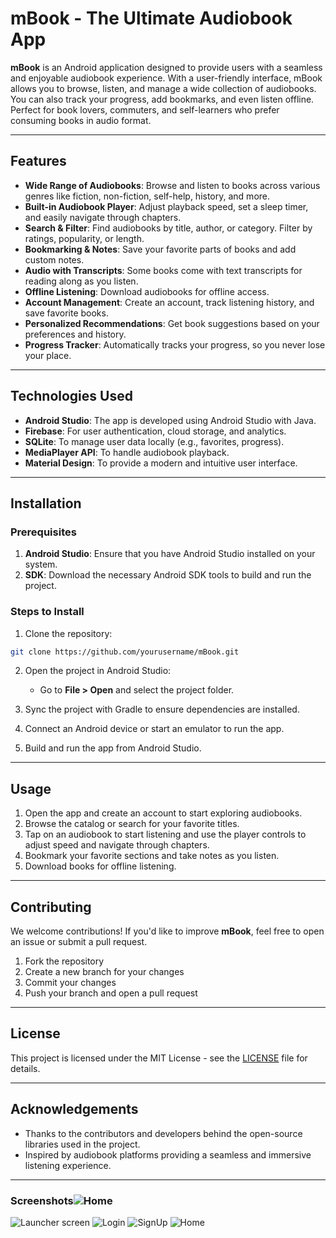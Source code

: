 # mBook - The Ultimate Audiobook App

**mBook** is an Android application designed to provide users with a seamless and enjoyable audiobook experience. With a user-friendly interface, mBook allows you to browse, listen, and manage a wide collection of audiobooks. You can also track your progress, add bookmarks, and even listen offline. Perfect for book lovers, commuters, and self-learners who prefer consuming books in audio format.

---

## Features

- **Wide Range of Audiobooks**: Browse and listen to books across various genres like fiction, non-fiction, self-help, history, and more.
- **Built-in Audiobook Player**: Adjust playback speed, set a sleep timer, and easily navigate through chapters.
- **Search & Filter**: Find audiobooks by title, author, or category. Filter by ratings, popularity, or length.
- **Bookmarking & Notes**: Save your favorite parts of books and add custom notes.
- **Audio with Transcripts**: Some books come with text transcripts for reading along as you listen.
- **Offline Listening**: Download audiobooks for offline access.
- **Account Management**: Create an account, track listening history, and save favorite books.
- **Personalized Recommendations**: Get book suggestions based on your preferences and history.
- **Progress Tracker**: Automatically tracks your progress, so you never lose your place.

---

## Technologies Used

- **Android Studio**: The app is developed using Android Studio with Java.
- **Firebase**: For user authentication, cloud storage, and analytics.
- **SQLite**: To manage user data locally (e.g., favorites, progress).
- **MediaPlayer API**: To handle audiobook playback.
- **Material Design**: To provide a modern and intuitive user interface.

---

## Installation

### Prerequisites

1. **Android Studio**: Ensure that you have Android Studio installed on your system.
2. **SDK**: Download the necessary Android SDK tools to build and run the project.

### Steps to Install

1. Clone the repository:

```bash
git clone https://github.com/yourusername/mBook.git
```

2. Open the project in Android Studio:

   - Go to **File > Open** and select the project folder.

3. Sync the project with Gradle to ensure dependencies are installed.

4. Connect an Android device or start an emulator to run the app.

5. Build and run the app from Android Studio.

---

## Usage

1. Open the app and create an account to start exploring audiobooks.
2. Browse the catalog or search for your favorite titles.
3. Tap on an audiobook to start listening and use the player controls to adjust speed and navigate through chapters.
4. Bookmark your favorite sections and take notes as you listen.
5. Download books for offline listening.

---

## Contributing

We welcome contributions! If you'd like to improve **mBook**, feel free to open an issue or submit a pull request.

1. Fork the repository
2. Create a new branch for your changes
3. Commit your changes
4. Push your branch and open a pull request

---

## License

This project is licensed under the MIT License - see the [LICENSE](LICENSE) file for details.

---

## Acknowledgements

- Thanks to the contributors and developers behind the open-source libraries used in the project.
- Inspired by audiobook platforms providing a seamless and immersive listening experience.

---

### Screenshots![Home](https://github.com/user-attachments/assets/af7a873d-1d0d-4c43-95f5-119d2e536623)
![Launcher screen](https://github.com/user-attachments/assets/a28a40b7-67e5-4c51-8888-0d7650c9fca0)
![Login](https://github.com/user-attachments/assets/d4297a62-11a8-40e2-80c7-668541739d61)
![SignUp](https://github.com/user-attachments/assets/57f6fc8e-f015-41db-85fb-375ffe92297e)
![Home](https://github.com/user-attachments/assets/58190a2a-0dd1-4378-a8a5-606358488a18)
